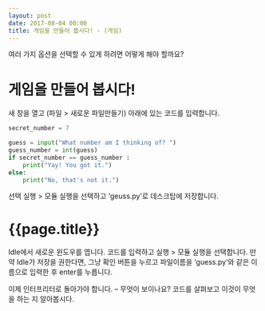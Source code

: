 ```yaml
---
layout: post
date: 2017-08-04 00:00
title: 게임을 만들어 봅시다! - (게임)
---
```


<div id="ppt" markdown="1">

여러 가지 옵션을 선택할 수 있게 하려면 어떻게 해야 할까요?

# 게임을 만들어 봅시다!

새 창을 열고 (파일 > 새로운 파일만들기) 아래에 있는 코드를 입력합니다.

```python
secret_number = 7

guess = input("What number am I thinking of? ")
guess_number = int(guess)
if secret_number == guess_number :
    print("Yay! You got it.")
else:
    print("No, that's not it.")
```
선택 실행 > 모듈 실행을 선택하고 ‘geuss.py’로 데스크탑에 저장합니다.

</div>

<div id="desc" markdown="1">

# {{page.title}}

Idle에서 새로운 윈도우를 엽니다. 코드를 입력하고 실행 > 모듈 실행을 선택합니다. 만약 Idle가 저장을 권한다면, 그냥 확인 버튼을 누르고 파일이름을 ‘guess.py’와 같은 이름으로 입력한 후 enter를 누릅니다.

이제 인터프리터로 돌아가야 합니다. – 무엇이 보이나요? 코드를 살펴보고 이것이 무엇을 하는 지 알아봅시다.
</div>


